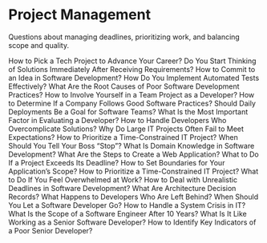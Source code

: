 # Project Management

Questions about managing deadlines, prioritizing work, and balancing scope and quality.

How to Pick a Tech Project to Advance Your Career?
Do You Start Thinking of Solutions Immediately After Receiving Requirements?
How to Commit to an Idea in Software Development?
How Do You Implement Automated Tests Effectively?
What Are the Root Causes of Poor Software Development Practices?
How to Involve Yourself in a Team Project as a Developer?
How to Determine If a Company Follows Good Software Practices?
Should Daily Deployments Be a Goal for Software Teams?
What Is the Most Important Factor in Evaluating a Developer?
How to Handle Developers Who Overcomplicate Solutions?
Why Do Large IT Projects Often Fail to Meet Expectations?
How to Prioritize a Time-Constrained IT Project?
When Should You Tell Your Boss “Stop”?
What Is Domain Knowledge in Software Development?
What Are the Steps to Create a Web Application?
What to Do If a Project Exceeds Its Deadline?
How to Set Boundaries for Your Application’s Scope?
How to Prioritize a Time-Constrained IT Project?
What to Do If You Feel Overwhelmed at Work?
How to Deal with Unrealistic Deadlines in Software Development?
What Are Architecture Decision Records?
What Happens to Developers Who Are Left Behind?
When Should You Let a Software Developer Go?
How to Handle a System Crisis in IT?
What Is the Scope of a Software Engineer After 10 Years?
What Is It Like Working as a Senior Software Developer?
How to Identify Key Indicators of a Poor Senior Developer?